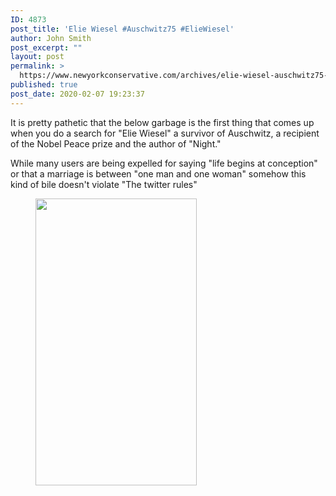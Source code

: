 ```yaml
---
ID: 4873
post_title: 'Elie Wiesel #Auschwitz75 #ElieWiesel'
author: John Smith
post_excerpt: ""
layout: post
permalink: >
  https://www.newyorkconservative.com/archives/elie-wiesel-auschwitz75-eliewiesel/
published: true
post_date: 2020-02-07 19:23:37
---
```

<p>It is pretty pathetic that the below garbage is the first thing that comes up when you do a search for "Elie Wiesel" a survivor of Auschwitz, a recipient of the Nobel Peace prize and the author of "Night."<br /><!--StartFragment--></p>
<p>While many users are being expelled for saying "life begins at conception" or that a marriage is between "one man and one woman" somehow this kind of bile doesn't violate "The twitter rules"</p>

<!-- wp:image {"id":4874,"width":258,"height":459} -->
<figure class="wp-block-image is-resized"><img src="https://www.newyorkconservative.com/wp-content/uploads/2020/02/elie-wiesel-576x1024.png" alt="" class="wp-image-4874" width="258" height="459"/></figure>
<!-- /wp:image -->

<p><!--EndFragment--><br>
<br>
</p>

<!-- wp:paragraph -->
<p><br></p>
<!-- /wp:paragraph -->